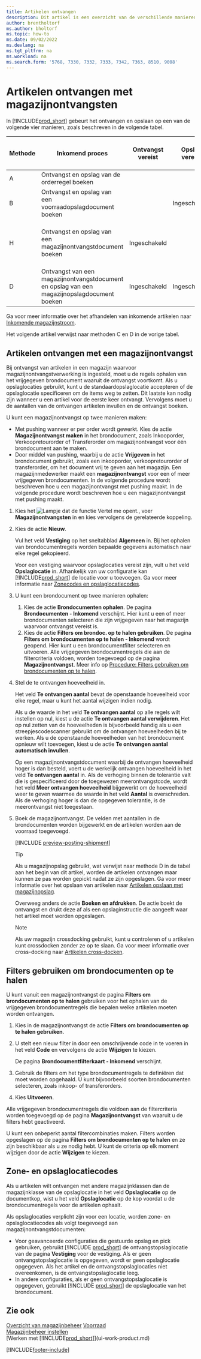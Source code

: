 ```yaml
---
title: Artikelen ontvangen
description: Dit artikel is een overzicht van de verschillende manieren om artikelen in een magazijn te ontvangen met een magazijnontvangst.
author: brentholtorf
ms.author: bholtorf
ms.topic: how-to
ms.date: 09/02/2022
ms.devlang: na
ms.tgt_pltfrm: na
ms.workload: na
ms.search.form: '5768, 7330, 7332, 7333, 7342, 7363, 8510, 9008'
---
```

# Artikelen ontvangen met magazijnontvangsten

In [!INCLUDE[prod_short](includes/prod_short.md)] gebeurt het ontvangen en opslaan op een van de volgende vier manieren, zoals beschreven in de volgende tabel.

|Methode|Inkomend proces|Ontvangst vereist|Opslag vereist|Complexiteitsniveau (meer informatie op [Overzicht van magazijnbeheer](design-details-warehouse-management.md))|  
|------------|---------------------|--------------|----------------|------------|  
|A|Ontvangst en opslag van de orderregel boeken|||Geen specifieke magazijnactiviteit.|  
|B|Ontvangst en opslag van een voorraadopslagdocument boeken||Ingeschakeld|Basis: Order voor order|  
|H|Ontvangst en opslag van een magazijnontvangstdocument boeken|Ingeschakeld||Basis: Geconsolideerde boeking voor ontvangen/verzenden voor meerdere orders.|  
|D|Ontvangst van een magazijnontvangstdocument en opslag van een magazijnopslagdocument boeken|Ingeschakeld|Ingeschakeld|Geavanceerd|  

Ga voor meer informatie over het afhandelen van inkomende artikelen naar [Inkomende magazijnstroom](design-details-inbound-warehouse-flow.md).

Het volgende artikel verwijst naar methoden C en D in de vorige tabel.

## Artikelen ontvangen met een magazijnontvangst

Bij ontvangst van artikelen in een magazijn waarvoor magazijnontvangstverwerking is ingesteld, moet u de regels ophalen van het vrijgegeven brondocument waaruit de ontvangst voortkomt. Als u opslaglocaties gebruikt, kunt u de standaardopslaglocatie accepteren of de opslaglocatie specificeren om de items weg te zetten. Dit laatste kan nodig zijn wanneer u een artikel voor de eerste keer ontvangt. Vervolgens moet u de aantallen van de ontvangen artikelen invullen en de ontvangst boeken.  

U kunt een magazijnontvangst op twee manieren maken:

* Met pushing wanneer er per order wordt gewerkt. Kies de actie **Magazijnontvangst maken** in het brondocument, zoals Inkooporder, Verkoopretourorder of Transferorder om magazijnontvangst voor één brondocument aan te maken.
* Door middel van pushing, waarbij u de actie **Vrijgeven** in het brondocument gebruikt, zoals een inkooporder, verkoopretourorder of transferorder, om het document vrij te geven aan het magazijn. Een magazijnmedewerker maakt een **magazijnontvangst** voor een of meer vrijgegeven brondocumenten. In de volgende procedure wordt beschreven hoe u een magazijnontvangst met pushing maakt. In de volgende procedure wordt beschreven hoe u een magazijnontvangst met pushing maakt.

1. Kies het ![Lampje dat de functie Vertel me opent.](media/ui-search/search_small.png "Vertel me wat u wilt doen"), voer **Magazijnontvangsten** in en kies vervolgens de gerelateerde koppeling.  
2. Kies de actie **Nieuw**.  

    Vul het veld **Vestiging** op het sneltabblad **Algemeen** in. Bij het ophalen van brondocumentregels worden bepaalde gegevens automatisch naar elke regel gekopieerd.

    Voor een vestiging waarvoor opslaglocaties vereist zijn, vult u het veld **Opslaglocatie** in. Afhankelijk van uw configuratie kan [!INCLUDE[prod_short](includes/prod_short.md)] de locatie voor u toevoegen. Ga voor meer informatie naar [Zonecodes en opslaglocatiecodes](warehouse-how-receive-items.md#zone-and-bin-codes).  

3. U kunt een brondocument op twee manieren ophalen:

    1. Kies de actie **Brondocumenten ophalen**. De pagina **Brondocumenten - Inkomend** verschijnt. Hier kunt u een of meer brondocumenten selecteren die zijn vrijgegeven naar het magazijn waarvoor ontvangst vereist is.
    2. Kies de actie **Filters om brondoc. op te halen gebruiken**. De pagina **Filters om brondocumenten op te halen - Inkomend** wordt geopend. Hier kunt u een brondocumentfilter selecteren en uitvoeren. Alle vrijgegeven brondocumentregels die aan de filtercriteria voldoen, worden toegevoegd op de pagina **Magazijnontvangst**. Meer info op [Procedure: Filters gebruiken om brondocumenten op te halen](warehouse-how-receive-items.md#how-to-use-filters-to-get-source-documents).

4. Stel de te ontvangen hoeveelheid in.

    Het veld **Te ontvangen aantal** bevat de openstaande hoeveelheid voor elke regel, maar u kunt het aantal wijzigen indien nodig. 

    Als u de waarde in het veld **Te ontvangen aantal** op alle regels wilt instellen op nul, kiest u de actie **Te ontvangen aantal verwijderen**. Het op nul zetten van de hoeveelheden is bijvoorbeeld handig als u een streepjescodescanner gebruikt om de ontvangen hoeveelheden bij te werken. Als u de openstaande hoeveelheden van het brondocument opnieuw wilt toevoegen, kiest u de actie **Te ontvangen aantal automatisch invullen**.  

    Op een magazijnontvangstdocument waarbij de ontvangen hoeveelheid hoger is dan besteld, voert u de werkelijk ontvangen hoeveelheid in het veld **Te ontvangen aantal** in. Als de verhoging binnen de tolerantie valt die is gespecificeerd door de toegewezen meerontvangstcode, wordt het veld **Meer ontvangen hoeveelheid** bijgewerkt om de hoeveelheid weer te geven waarmee de waarde in het veld **Aantal** is overschreden. Als de verhoging hoger is dan de opgegeven tolerantie, is de meerontvangst niet toegestaan.

5. Boek de magazijnontvangst. De velden met aantallen in de brondocumenten worden bijgewerkt en de artikelen worden aan de voorraad toegevoegd.  

    [!INCLUDE [preview-posting-shipment](includes/preview-posting-shipment.md)]

    > [!TIP]
    > Als u magazijnopslag gebruikt, wat verwijst naar methode D in de tabel aan het begin van dit artikel, worden de artikelen ontvangen maar kunnen ze pas worden gepickt nadat ze zijn opgeslagen. Ga voor meer informatie over het opslaan van artikelen naar [Artikelen opslaan met magazijnopslag](warehouse-how-to-put-items-away-with-warehouse-put-aways.md).
    >
    > Overweeg anders de actie **Boeken en afdrukken**. De actie boekt de ontvangst en drukt deze af als een opslaginstructie die aangeeft waar het artikel moet worden opgeslagen.

    > [!NOTE]  
    > Als uw magazijn crossdocking gebruikt, kunt u controleren of u artikelen kunt crossdocken zonder ze op te slaan. Ga voor meer informatie over cross-docking naar [Artikelen cross-docken](warehouse-how-to-cross-dock-items.md).

## Filters gebruiken om brondocumenten op te halen

U kunt vanuit een magazijnontvangst de pagina **Filters om brondocumenten op te halen** gebruiken voor het ophalen van de vrijgegeven brondocumentregels die bepalen welke artikelen moeten worden ontvangen.

1. Kies in de magazijnontvangst de actie **Filters om brondocumenten op te halen gebruiken**.
2. U stelt een nieuw filter in door een omschrijvende code in te voeren in het veld **Code** en vervolgens de actie **Wijzigen** te kiezen.

    De pagina **Brondocumentfilterkaart - Inkomend** verschijnt.

3. Gebruik de filters om het type brondocumentregels te definiëren dat moet worden opgehaald. U kunt bijvoorbeeld soorten brondocumenten selecteren, zoals inkoop- of transferorders.
4. Kies **Uitvoeren**.  

Alle vrijgegeven brondocumentregels die voldoen aan de filtercriteria worden toegevoegd op de pagina **Magazijnontvangst** van waaruit u de filters hebt geactiveerd.

U kunt een onbeperkt aantal filtercombinaties maken. Filters worden opgeslagen op de pagina **Filters om brondocumenten op te halen** en ze zijn beschikbaar als u ze nodig hebt. U kunt de criteria op elk moment wijzigen door de actie **Wijzigen** te kiezen.

## Zone- en opslaglocatiecodes

Als u artikelen wilt ontvangen met andere magazijnklassen dan de magazijnklasse van de opslaglocatie in het veld **Opslaglocatie** op de documentkop, wist u het veld **Opslaglocatie** op de kop voordat u de brondocumentregels voor de artikelen ophaalt.  
<!-- TBD, table with comparison of various options-->

Als opslaglocaties verplicht zijn voor een locatie, worden zone- en opslaglocatiecodes als volgt toegevoegd aan magazijnontvangstdocumenten:

* Voor geavanceerde configuraties die gestuurde opslag en pick gebruiken, gebruikt [!INCLUDE [prod_short](includes/prod_short.md)] de ontvangstopslaglocatie van de pagina **Vestiging** voor de vestiging. Als er geen ontvangstopslaglocatie is opgegeven, wordt er geen opslaglocatie opgegeven. Als het artikel en de ontvangstopslaglocaties niet overeenkomen, is de ontvangstopslaglocatie leeg.
* In andere configuraties, als er geen ontvangstopslaglocatie is opgegeven, gebruikt [!INCLUDE [prod_short](includes/prod_short.md)] de opslaglocatie van het brondocument.

## Zie ook

[Overzicht van magazijnbeheer](design-details-warehouse-management.md)
[Voorraad](inventory-manage-inventory.md)  
[Magazijnbeheer instellen](warehouse-setup-warehouse.md)  
[Werken met [!INCLUDE[prod_short](includes/prod_short.md)]](ui-work-product.md)  

[!INCLUDE[footer-include](includes/footer-banner.md)]
